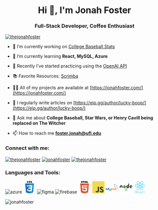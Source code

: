 <h1 align="center">Hi 👋, I'm Jonah Foster</h1>
<h3 align="center">Full-Stack Developer, Coffee Enthusiast</h3>

<p align="left"> <a href="https://twitter.com/thejonahfoster" target="blank"><img src="https://img.shields.io/twitter/follow/thejonahfoster?logo=twitter&style=for-the-badge" alt="thejonahfoster" /></a> </p>

- 🔭 I’m currently working on [College Baseball Stats](https://github.com/JonahFoster/college-baseball-stats)

- 🌱 I’m currently learning **React, MySQL, Azure**

- 🚀 Recently I've started practicing using the [OpenAI API](https://platform.openai.com/docs/overview)

- 📚 Favorite Resources: [Scrimba](https://scrimba.com/)

- 👨‍💻 All of my projects are available at [https://jonahfoster.com/](https://jonahfoster.com/)

- 📝 I regularly write articles on [https://eip.gg/author/lucky-boop/](https://eip.gg/author/lucky-boop/)

- 💬 Ask me about **College Baseball, Star Wars, or Henry Cavill being replaced on The Witcher**

- 📫 How to reach me **foster.jonah@ufl.edu**

<h3 align="left">Connect with me:</h3>
<p align="left">
<a href="https://twitter.com/thejonahfoster" target="blank"><img align="center" src="https://raw.githubusercontent.com/rahuldkjain/github-profile-readme-generator/master/src/images/icons/Social/twitter.svg" alt="thejonahfoster" height="30" width="40" /></a>
<a href="https://linkedin.com/in/jonahfoster" target="blank"><img align="center" src="https://raw.githubusercontent.com/rahuldkjain/github-profile-readme-generator/master/src/images/icons/Social/linked-in-alt.svg" alt="jonahfoster" height="30" width="40" /></a>
<a href="https://instagram.com/thejonahfoster" target="blank"><img align="center" src="https://raw.githubusercontent.com/rahuldkjain/github-profile-readme-generator/master/src/images/icons/Social/instagram.svg" alt="thejonahfoster" height="30" width="40" /></a>
</p>

<h3 align="left">Languages and Tools:</h3>
<p align="left">
    <img src="https://www.vectorlogo.zone/logos/microsoft_azure/microsoft_azure-icon.svg" alt="azure" width="40" height="40"/>
    <img src="https://raw.githubusercontent.com/devicons/devicon/master/icons/css3/css3-original-wordmark.svg" alt="css3" width="40" height="40"/>
    <img src="https://www.vectorlogo.zone/logos/figma/figma-icon.svg" alt="figma" width="40" height="40"/>
    <img src="https://www.vectorlogo.zone/logos/firebase/firebase-icon.svg" alt="firebase" width="40" height="40"/>
    <img src="https://raw.githubusercontent.com/devicons/devicon/master/icons/html5/html5-original-wordmark.svg" alt="html5" width="40" height="40"/>
    <img src="https://raw.githubusercontent.com/devicons/devicon/master/icons/javascript/javascript-original.svg" alt="javascript" width="40" height="40"/>
    <img src="https://raw.githubusercontent.com/devicons/devicon/master/icons/mysql/mysql-original-wordmark.svg" alt="mysql" width="40" height="40"/>
    <img src="https://raw.githubusercontent.com/devicons/devicon/master/icons/nodejs/nodejs-original-wordmark.svg" alt="nodejs" width="40" height="40"/>
    <img src="https://raw.githubusercontent.com/devicons/devicon/master/icons/react/react-original-wordmark.svg" alt="react" width="40" height="40"/>
</p>


<p><img align="center" src="https://github-readme-stats.vercel.app/api/top-langs?username=jonahfoster&show_icons=true&theme=dracula&locale=en&layout=compact" alt="jonahfoster" /></p>
